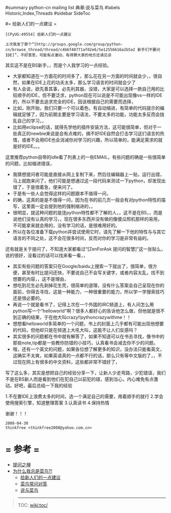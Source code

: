 #summary python-cn mailing list 典章:说与菜鸟
#labels Historic,Index,Threads
#sidebar SideToc

#= 给新人们的一点建议 =

`[CPyUG:49554] 给新人们的一点建议`

    上次我发了那个“[http://groups.google.com/group/python-cn/browse_thread/thread/c4b6f48771af02e6/5e12556616a2b5a2 新手们不要问IDE]”，不好意思，可能有点激动，有得罪大家的地方还请见谅


其实这不是在BS新手，，而是个人我学习的一点经验。

 * 大家都知道在一方面花的时间多了，那么花在另一方面的时间就会少，，很自然，如果在IDE上花的功夫太多，那么学习语言的时间就会少了
 * 有人会说，欲先善其事，必先利其器，没错，大家是可以选择一款自己用的比较顺手的IDE，但不要泛求，python现在可以说是不可能出现像vs一样的IDE的，所以不要去追求完全的IDE，因该根据自己的需要而选择，
  * 比如，刚开始，我们只要一个可以着色，有自动缩进，有简单的代码提示的编辑就足够了，因为前期主要是学习语法，不要太多的功能，功能太多反而会拢乱自己的学习，，
  * 比如用eclipse的话，就得先学他的插件安装方法，这可能很简单，但对于一些真正的newbie来说是会有点难的，搞不好IDE自然会打击学习这们语言的热情，或者不会用IDE也会消减你对学习的兴趣，所以简单的，能满足需求的就是好的IDE。。。

这里推荐python自带的idle看了列表上的一些EMAIL，有些问题的确是一些很简单的问题，比如缩进错误，

 * 我猜想提问者可能是直接从网上复制下来，然后往编辑器上一贴，运行出错，马上就跑来问了，他们可能是想通过这一段代码来测试一下python，却发现出错了，于是很着急，便来问了。
 * 于是有一些人会觉得这样的问题跟本不值得一问，
 * 的确，这真的是是不值得一问，因为在书的前几页一般会有对python特性的描写，这里面一定会提到他的强制缩进的，，
 * 很明显，提这种问题的是连python特性都不了解的人，，这不是在BS，，而是说他们没有认真的学习，，现在很多东西并没有做的像傻瓜照机那样的易用，不可能拿来就会用的，没有学习的话，是很难用好的。
 * 所以在各位准备下载python并尝试使用它时，请先了解一下他的特性与与其它语言的不同之处，这不会花很多时间，反而对你的学习是非常有益的。

还有就是关于提问了，不知道大家都看过“[ZenForAsk 提问的智慧]”这一张贴么，说的很好，没看过的话可以找来看一看，，

 * 其实有些问题的答案只在Google/baidu上搜索一下就出了，很简单，很方便，甚至有时比提问还快，不要说自己不会写关键字，或者内容太乱，找不到想要的内容，，这不是理由，
 * 想吃到花生必先剥掉花生壳，很简单的道理，没有什么答案会自己呈现在你的面前，你得去寻找，这是一种能力，一种很重要的能力，所以学一学搜索技巧还是很必要的。
 * 再说一个就是看书了，记得上次在一个外国的IRC频道上，有人问怎么用python写一个“helloworld"啊？很多人都好心的告诉他怎么做，但他就是很不到正确的结果，于在他大叫crazy!!pythoncrazywithme！！
 * 想想看helloworld多简单的一个问题，书上的封面上几乎都有可能出现他想要的代码，但他却只是在频道上大吼大叫，这能不让人们反感吗？
 * 其实很多的问题都在书中就有解答了，如果不知道可以在书去寻找，像书中的那些note,tip都是一些教你防错的小技巧，认真看书会减去你不少的问题。
 * 哦，还有一个英文的问题，如果各位想了解更多的知识，没办法只能看英文，这确实不太爽，如果英语真的一点都不行的话，那么只有等中文版的了，，不过现在网上有很多的中文资料，这些都非常不错好了，

写了这么多，其实是想把自己的经验分享一下，让新人少走弯路，少犯错误，我们不是在BS新人而是看到他们在犯自己以前犯的错，感到当心，内心难免有点激动。好吧，最后总结一下我的经验

1.不在要IDE上浪费太多的时间，选一个满足自己的需要，用着顺手的就行
2.学会使用搜索引擎，知道整理答案
3.认真读书
4.保持热情

谢谢！！！


    2008-04-30
    thinkfree <thinkfree2008@yahoo.com.cn>



# = 参考 =

- [提问之禅](ZenForAsk.html)
- [为什么我总是菜鸟?!](FreshWhyForever.html)
  + [给新人们的一点建议](FreshSuggestFor.html)
  + [菜鸟常问对答](FreshbirdFaq.html)
  + [说与菜鸟](FreshProposeFor.html)

> ----
> TOC: <wiki:toc/>

